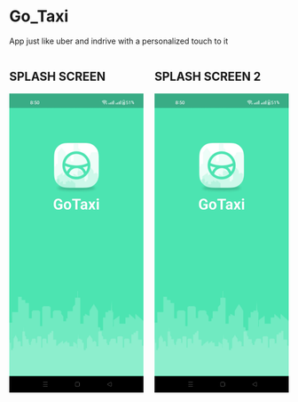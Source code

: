 # Go_Taxi
App just like uber and indrive with a personalized touch to it

<div style="display: flex; gap: 20px; align-items: flex-start;">

  <div>
    <h2>SPLASH SCREEN</h2>
    <img src="IMG-20250610-WA0003.jpg" alt="Splash Screen" width="400px">
  </div>

  <div>
    <h2>SPLASH SCREEN 2</h2>
    <img src="IMG-20250610-WA0003.jpg" alt="Splash Screen 2" width="400px">
  </div>

</div>







